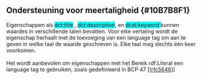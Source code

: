 ## Ondersteuning voor meertaligheid {#10B7B8F1}
Eigenschappen als <span style='background-color: cyan;'>dct:title</span> , <span style='background-color: cyan;'>dct:description</span>, en <span style='background-color: cyan;'>dcat:keyword</span><span style='background-color: cyan;'> </span>kunnen waardes in verschillende talen bevatten. Voor elke vertaling wordt de eigenschap herhaalt met de toevoeging van een language tag om aan te geven in welke taal de waarde geschreven is. Elke taal mag slechts één keer voorkomen.
<br/>
<br/>
Het wordt aanbevolen om eigenschappen met het Bereik rdf:Literal  een language tag te gebruiken, zoals gedefinieerd in BCP 47 [[<a href='https://www.rfc-editor.org/rfc/rfc5646' target='_blank'>rfc5646</a>]]
